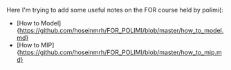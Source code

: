 Here I\'m trying to add some useful notes on the FOR course held by polimi(:

- [How to Model]{https://github.com/hoseinmrh/FOR_POLIMI/blob/master/how_to_model.md}
- [How to MIP]{https://github.com/hoseinmrh/FOR_POLIMI/blob/master/how_to_mip.md}
